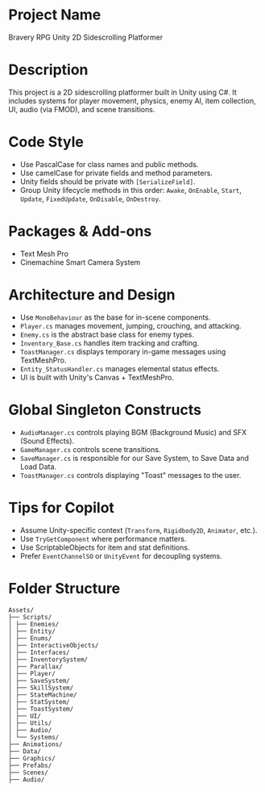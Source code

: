 # Project Name
Bravery RPG Unity 2D Sidescrolling Platformer

# Description
This project is a 2D sidescrolling platformer built in Unity using C#. It includes systems for player movement, physics, enemy AI, item collection, UI, audio (via FMOD), and scene transitions.

# Code Style
- Use PascalCase for class names and public methods.
- Use camelCase for private fields and method parameters.
- Unity fields should be private with `[SerializeField]`.
- Group Unity lifecycle methods in this order: `Awake`, `OnEnable`, `Start`, `Update`, `FixedUpdate`, `OnDisable`, `OnDestroy`.

# Packages & Add-ons
- Text Mesh Pro
- Cinemachine Smart Camera System

# Architecture and Design
- Use `MonoBehaviour` as the base for in-scene components.
- `Player.cs` manages movement, jumping, crouching, and attacking.
- `Enemy.cs` is the abstract base class for enemy types.
- `Inventory_Base.cs` handles item tracking and crafting.
- `ToastManager.cs` displays temporary in-game messages using TextMeshPro.
- `Entity_StatusHandler.cs` manages elemental status effects.
- UI is built with Unity's Canvas + TextMeshPro.

# Global Singleton Constructs
- `AudioManager.cs` controls playing BGM (Background Music) and SFX (Sound Effects).
- `GameManager.cs` controls scene transitions.
- `SaveManager.cs` is responsible for our Save System, to Save Data and Load Data.
- `ToastManager.cs` controls displaying "Toast" messages to the user.

# Tips for Copilot
- Assume Unity-specific context (`Transform`, `Rigidbody2D`, `Animator`, etc.).
- Use `TryGetComponent` where performance matters.
- Use ScriptableObjects for item and stat definitions.
- Prefer `EventChannelSO` or `UnityEvent` for decoupling systems.

# Folder Structure
```
Assets/
├── Scripts/
│ ├── Enemies/
│ ├── Entity/
│ ├── Enums/
│ ├── InteractiveObjects/
│ ├── Interfaces/
│ ├── InventorySystem/
│ ├── Parallax/
│ ├── Player/
│ ├── SaveSystem/
│ ├── SkillSystem/
│ ├── StateMachine/
│ ├── StatSystem/
│ ├── ToastSystem/
│ ├── UI/
│ ├── Utils/
│ ├── Audio/
│ └── Systems/
├── Animations/
├── Data/
├── Graphics/
├── Prefabs/
├── Scenes/
├── Audio/
```
